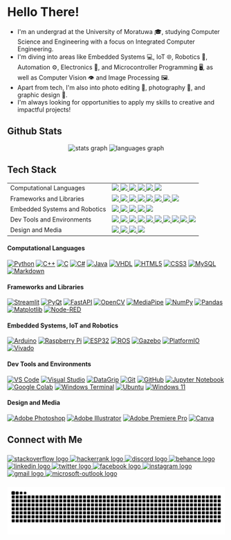 # Hello There!

 * I'm an undergrad at the University of Moratuwa 🎓, studying Computer Science and Engineering with a focus on Integrated Computer Engineering. 
 * I'm diving into areas like Embedded Systems 💻, IoT 🌐, Robotics 🤖, Automation ⚙️, Electronics 🔧, and Microcontroller Programming 🖥️, as well as Computer Vision 👁️ and Image Processing 🖼️. 
 * Apart from tech, I'm also into photo editing 📸, photography 🌄, and graphic design 🎨. 
 * I'm always looking for opportunities to apply my skills to creative and impactful projects!

<h2 align="left">Github Stats</h3>
<div align="center">
  <img src="https://github-readme-stats.vercel.app/api?username=akinduid&rank_icon=github&show=prs_merged_percentage&hide=contribs,issues&show_icons=true&custom_title=Open%20Source%20Contributions&bg_color=1a101c25&icon_color=9595ea&text_color=ffffff&title_color=9595ea&border_radius=10&border_color=6b4176#gh-dark-mode-only" height="150" alt="stats graph"  />
  <img src="https://github-readme-stats.vercel.app/api/top-langs/?username=akinduid&hide=Powershell,Makefile,Javascript,Perl,Pascal,Shell,Cmake,Tcl,Jupyter%20Notebook&layout=compact&langs_count=5&custom_title=Most%20Used%20Languages&card_width=470px&bg_color=1a101c25&text_color=ffffff&title_color=9595ea&border_radius=10&border_color=6b4176#gh-dark-mode-only" height="150" alt="languages graph"  />
</div>

###

<h2 align="left">Tech Stack</h3>

<table>
        <tbody>
            <tr>
                <td>Computational Languages</td>
                <td>
                    <a href="https://www.python.org/">
                        <img src="https://img.shields.io/badge/Python-3776AB?style=flat&logo=python&logoColor=white"/>
                    </a>
                    <a href="https://isocpp.org/">
                        <img src="https://img.shields.io/badge/C++-00599C?style=flat&logo=c%2B%2B&logoColor=white"/>
                    </a>
                    <a href="https://en.wikipedia.org/wiki/C_(programming_language)">
                        <img src="https://img.shields.io/badge/C-A8B9CC?style=flat&logo=c&logoColor=white"/>
                    </a>
                    <a href="https://www.java.com/">
                        <img src="https://img.shields.io/badge/Java-007396?style=flat&logo=java&logoColor=white"/>
                    </a>
                    <a href="https://learn.microsoft.com/en-us/dotnet/csharp/">
                        <img src="https://img.shields.io/badge/C%23-239120?style=flat&logo=csharp&logoColor=white"/>
                    </a>
                    <a href="https://en.wikipedia.org/wiki/VHDL">
                        <img src="https://img.shields.io/badge/VHDL-007ACC?style=flat&logoColor=white"/>
                    </a>
                </td>
            </tr>
            <tr>
                <td>Frameworks and Libraries</td>
                <td>
                    <a href="https://opencv.org/">
                        <img src="https://img.shields.io/badge/OpenCV-5C3EE8?style=flat&logo=opencv&logoColor=white"/>
                    </a>
                    <a href="https://mediapipe.dev/">
                        <img src="https://img.shields.io/badge/MediaPipe-2196F3?style=flat&logo=google&logoColor=white"/>
                    </a>
                    <a href="https://numpy.org/">
                        <img src="https://img.shields.io/badge/NumPy-013243?style=flat&logo=numpy&logoColor=white"/>
                    </a>
                    <a href="https://pandas.pydata.org/">
                        <img src="https://img.shields.io/badge/Pandas-150458?style=flat&logo=pandas&logoColor=white"/>
                    </a>
                    <a href="https://matplotlib.org/">
                        <img src="https://img.shields.io/badge/Matplotlib-11557C?style=flat&logo=python&logoColor=white"/>
                    </a>
                    <a href="https://www.qt.io/">
                        <img src="https://img.shields.io/badge/PyQt-41CD52?style=flat&logo=qt&logoColor=white"/>
                    </a>
                    <a href="https://fastapi.tiangolo.com/">
                        <img src="https://img.shields.io/badge/FastAPI-009688?style=flat&logo=fastapi&logoColor=white"/>
                    </a>
                    <a href="https://streamlit.io/">
                        <img src="https://img.shields.io/badge/Streamlit-FF4B4B?style=flat&logo=streamlit&logoColor=white"/>
                    </a>
                </td>
            </tr>
            <tr>
                <td>Embedded Systems and Robotics</td>
                <td>
                    <a href="https://www.arduino.cc/">
                        <img src="https://img.shields.io/badge/Arduino-00979D?style=flat&logo=arduino&logoColor=white"/>
                    </a>
                    <a href="https://www.raspberrypi.org/">
                        <img src="https://img.shields.io/badge/Raspberry%20Pi-A22846?style=flat&logo=raspberry-pi&logoColor=white"/>
                    </a>
                    <a href="https://www.espressif.com/en/products/socs/esp32">
                        <img src="https://img.shields.io/badge/ESP32-000000?style=flat&logo=espressif&logoColor=white"/>
                    </a>
                    <a href="https://www.ros.org/">
                        <img src="https://img.shields.io/badge/ROS-22314E?style=flat&logo=ros&logoColor=white"/>
                    </a>
                    <a href="http://gazebosim.org/">
                        <img src="https://img.shields.io/badge/Gazebo-FF6C37?style=flat&logoColor=white"/>
                    </a>
                </td>
            </tr>
            <tr>
                <td>Dev Tools and Environments</td>
                <td>
                    <a href="https://code.visualstudio.com/">
                        <img src="https://img.shields.io/badge/VS%20Code-007ACC?style=flat&logo=visual-studio-code&logoColor=white"/>
                    </a>
                    <a href="https://visualstudio.microsoft.com/">
                        <img src="https://img.shields.io/badge/Visual%20Studio-5C2D91?style=flat&logo=visual-studio&logoColor=white"/>
                    </a>
                    <a href="https://platformio.org/">
                        <img src="https://img.shields.io/badge/PlatformIO-FF7F32?style=flat&logo=platformio&logoColor=white"/>
                    </a>
                    <a href="https://www.vivado.com/">
                        <img src="https://img.shields.io/badge/Vivado-F7DF1E?style=flat&logoColor=white"/>
                    </a>
                    <a href="https://www.mysql.com/">
                        <img src="https://img.shields.io/badge/MySQL-4479A1?style=flat&logo=mysql&logoColor=white"/>
                    </a>
                    <a href="https://git-scm.com/">
                        <img src="https://img.shields.io/badge/Git-F05032?style=flat&logo=git&logoColor=white"/>
                    </a>
                    <a href="https://github.com/">
                        <img src="https://img.shields.io/badge/GitHub-181717?style=flat&logo=github&logoColor=white"/>
                    </a>
                    <a href="https://jupyter.org/">
                        <img src="https://img.shields.io/badge/Jupyter-F37626?style=flat&logo=jupyter&logoColor=white"/>
                    </a>
                    <a href="https://colab.research.google.com/">
                        <img src="https://img.shields.io/badge/Google%20Colab-F9AB00?style=flat&logo=google-colab&logoColor=white"/>
                    </a>
                    <a href="https://ubuntu.com/">
                        <img src="https://img.shields.io/badge/Ubuntu-E95420?style=flat&logo=ubuntu&logoColor=white"/>
                    </a>
                </td>
            </tr>
            <tr>
                <td>Design and Media</td>
                <td>
                    <a href="https://www.adobe.com/products/photoshop.html">
                        <img src="https://img.shields.io/badge/Adobe%20Photoshop-31A8FF?style=flat&logo=adobe-photoshop&logoColor=white"/>
                    </a>
                    <a href="https://www.adobe.com/products/illustrator.html">
                        <img src="https://img.shields.io/badge/Adobe%20Illustrator-FF9A00?style=flat&logo=adobe-illustrator&logoColor=white"/>
                    </a>
                    <a href="https://www.adobe.com/products/premiere.html">
                        <img src="https://img.shields.io/badge/Adobe%20Premiere%20Pro-9999FF?style=flat&logo=adobe-premiere-pro&logoColor=white"/>
                    </a>
                    <a href="https://www.canva.com/">
                        <img src="https://img.shields.io/badge/Canva-00C4CC?style=flat&logo=canva&logoColor=white"/>
                    </a>
                </td>
            </tr>
        </tbody>
    </table>


#### Computational Languages
[![Python](https://img.shields.io/badge/Python-3776AB?style=flat&logo=python&logoColor=white)](https://www.python.org/)
[![C++](https://img.shields.io/badge/C++-00599C?style=flat&logo=cplusplus&logoColor=white)](https://isocpp.org/)
[![C](https://img.shields.io/badge/C-A8B9CC?style=flat&logo=c&logoColor=white)](https://www.iso.org/standard/74528.html)
[![C#](https://img.shields.io/badge/C%23-239120?style=flat&logo=csharp&logoColor=white)](https://learn.microsoft.com/en-us/dotnet/csharp/)
[![Java](https://img.shields.io/badge/Java-007396?style=flat&logo=java&logoColor=white)](https://www.java.com/)
[![VHDL](https://img.shields.io/badge/VHDL-764ABC?style=flat&logoColor=white)](https://opensource.ieee.org/vasg)
[![HTML5](https://img.shields.io/badge/HTML5-E34F26?style=flat&logo=html5&logoColor=white)](https://www.w3.org/standards/history/html52/)
[![CSS3](https://img.shields.io/badge/CSS3-1572B6?style=flat&logo=css3&logoColor=white)](https://www.w3.org/TR/CSS/#css)
[![MySQL](https://img.shields.io/badge/MySQL-4479A1?style=flat&logo=mysql&logoColor=white)](https://www.mysql.com/)
[![Markdown](https://img.shields.io/badge/Markdown-000000?style=flat&logo=markdown&logoColor=white)](https://www.markdownguide.org/)

#### Frameworks and Libraries
[![Streamlit](https://img.shields.io/badge/Streamlit-FF4B4B?style=flat&logo=streamlit&logoColor=white)](https://streamlit.io/)
[![PyQt](https://img.shields.io/badge/PyQt-41CD52?style=flat&logo=qt&logoColor=white)](https://wiki.python.org/moin/PyQt)
[![FastAPI](https://img.shields.io/badge/FastAPI-009688?style=flat&logo=fastapi&logoColor=white)](https://fastapi.tiangolo.com/)
[![OpenCV](https://img.shields.io/badge/OpenCV-5C3EE8?style=flat&logo=opencv&logoColor=white)](https://opencv.org/)
[![MediaPipe](https://img.shields.io/badge/MediaPipe-FFCC33?style=flat&logoColor=black)](https://ai.google.dev/edge/mediapipe/framework)
[![NumPy](https://img.shields.io/badge/NumPy-013243?style=flat&logo=numpy&logoColor=white)](https://numpy.org/)
[![Pandas](https://img.shields.io/badge/Pandas-150458?style=flat&logo=pandas&logoColor=white)](https://pandas.pydata.org/)
[![Matplotlib](https://img.shields.io/badge/Matplotlib-00427E?style=flat&logo=matplotlib&logoColor=white)](https://matplotlib.org/)
[![Node-RED](https://img.shields.io/badge/Node--RED-8F2F23?style=flat&logo=node-red&logoColor=white)](https://nodered.org/)

#### Embedded Systems, IoT and Robotics
[![Arduino](https://img.shields.io/badge/Arduino-00979D?style=flat&logo=arduino&logoColor=white)](https://www.arduino.cc/)
[![Raspberry Pi](https://img.shields.io/badge/Raspberry%20Pi-A22846?style=flat&logo=raspberrypi&logoColor=white)](https://www.raspberrypi.org/)
[![ESP32](https://img.shields.io/badge/ESP32-003E62?style=flat&logoColor=white)](https://www.espressif.com/en/products/socs/esp32)
[![ROS](https://img.shields.io/badge/ROS-22314E?style=flat&logo=ros&logoColor=white)](https://www.ros.org/)
[![Gazebo](https://img.shields.io/badge/Gazebo-009BDE?style=flat&logo=gazebo&logoColor=white)](https://gazebosim.org/home)
[![PlatformIO](https://img.shields.io/badge/PlatformIO-FF7F00?style=flat&logoColor=white)](https://platformio.org/)
[![Vivado](https://img.shields.io/badge/Vivado-2D2D72?style=flat&logoColor=white)](https://www.amd.com/en/products/software/adaptive-socs-and-fpgas/vivado.html)

#### Dev Tools and Environments
[![VS Code](https://img.shields.io/badge/VSCode-007ACC?style=flat&logo=visual-studio-code&logoColor=white)](https://code.visualstudio.com/)
[![Visual Studio](https://img.shields.io/badge/Visual%20Studio-5C2D91?style=flat&logo=visualstudio&logoColor=white)](https://visualstudio.microsoft.com/)
[![DataGrip](https://img.shields.io/badge/DataGrip-000000?style=flat&logo=datagrip&logoColor=white)](https://www.jetbrains.com/datagrip/)
[![Git](https://img.shields.io/badge/Git-F05032?style=flat&logo=git&logoColor=white)](https://git-scm.com/)
[![GitHub](https://img.shields.io/badge/GitHub-181717?style=flat&logo=github&logoColor=white)](https://github.com/)
[![Jupyter Notebook](https://img.shields.io/badge/Jupyter%20Notebook-F37626?style=flat&logo=jupyter&logoColor=white)](https://jupyter.org/)
[![Google Colab](https://img.shields.io/badge/Google%20Colab-F9AB00?style=flat&logo=googlecolab&logoColor=white)](https://colab.research.google.com/)
[![Windows Terminal](https://img.shields.io/badge/Windows%20Terminal-4D4D4D?style=flat&logo=windows-terminal&logoColor=white)](https://aka.ms/terminal)
[![Ubuntu](https://img.shields.io/badge/Ubuntu-E95420?style=flat&logo=ubuntu&logoColor=white)](https://ubuntu.com/)
[![Windows 11](https://img.shields.io/badge/Windows%2011-0078D6?style=flat&logo=windows11&logoColor=white)](https://www.microsoft.com/en-us/windows/windows-11?r=1)

#### Design and Media
[![Adobe Photoshop](https://img.shields.io/badge/Adobe%20Photoshop-31A8FF?style=flat&logo=adobephotoshop&logoColor=white)](https://www.adobe.com/products/photoshop.html)
[![Adobe Illustrator](https://img.shields.io/badge/Adobe%20Illustrator-FF9A00?style=flat&logo=adobeillustrator&logoColor=white)](https://www.adobe.com/products/illustrator.html)
[![Adobe Premiere Pro](https://img.shields.io/badge/Adobe%20Premiere%20Pro-9999FF?style=flat&logo=adobepremierepro&logoColor=white)](https://www.adobe.com/products/premiere.html)
[![Canva](https://img.shields.io/badge/Canva-%2300C4CC?style=flat&logo=Canva&logoColor=white)](https://canva.com)

###

<h2 align="left">Connect with Me</h3>

###

<div align="left">
  <a href="https://stackoverflow.com">
    <img src="https://raw.githubusercontent.com/maurodesouza/profile-readme-generator/master/src/assets/icons/social/stackoverflow/default.svg" width="42" height="30" alt="stackoverflow logo" />
</a>

<a href="https://www.hackerrank.com/profile/AkinduID">
    <img src="https://raw.githubusercontent.com/maurodesouza/profile-readme-generator/master/src/assets/icons/social/hackerrank/default.svg" width="42" height="30" alt="hackerrank logo" />
</a>

<a href="https://discord.com">
    <img src="https://raw.githubusercontent.com/maurodesouza/profile-readme-generator/master/src/assets/icons/social/discord/default.svg" width="42" height="30" alt="discord logo" />
</a>

<a href="https://www.behance.net/akinduid">
    <img src="https://raw.githubusercontent.com/maurodesouza/profile-readme-generator/master/src/assets/icons/social/behance/default.svg" width="42" height="30" alt="behance logo" />
</a>

<a href="https://linkedin.com/in/akinduid">
    <img src="https://raw.githubusercontent.com/maurodesouza/profile-readme-generator/master/src/assets/icons/social/linkedin/default.svg" width="42" height="30" alt="linkedin logo" />
</a>

<a href="https://twitter.com/akindu_id">
    <img src="https://raw.githubusercontent.com/maurodesouza/profile-readme-generator/master/src/assets/icons/social/twitter/default.svg" width="42" height="30" alt="twitter logo" />
</a>

<a href="https://facebook.com/akindu.id/">
    <img src="https://raw.githubusercontent.com/maurodesouza/profile-readme-generator/master/src/assets/icons/social/facebook/default.svg" width="42" height="30" alt="facebook logo" />
</a>

<a href="https://instagram.com/akindu.id/">
    <img src="https://raw.githubusercontent.com/maurodesouza/profile-readme-generator/master/src/assets/icons/social/instagram/default.svg" width="42" height="30" alt="instagram logo" />
</a>

<a href="mailto:akinduid@gmail.com">
    <img src="https://raw.githubusercontent.com/maurodesouza/profile-readme-generator/master/src/assets/icons/social/gmail/default.svg" width="42" height="30" alt="gmail logo" />
</a>

<a href="mailto:akinduid100@outlook.com">
    <img src="https://raw.githubusercontent.com/maurodesouza/profile-readme-generator/master/src/assets/icons/social/microsoft-outlook/default.svg" width="42" height="30" alt="microsoft-outlook logo" />
</a>

  
</div>

###

<img src="https://raw.githubusercontent.com/akinduid/akinduid/output/snake.svg" alt="Snake animation" />

###
